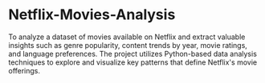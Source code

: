 # Netflix-Movies-Analysis
To analyze a dataset of movies available on Netflix and extract valuable insights such as genre popularity, content trends by year, movie ratings, and language preferences. The project utilizes Python-based data analysis techniques to explore and visualize key patterns that define Netflix's movie offerings.
